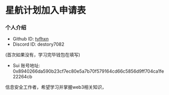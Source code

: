 # 星航计划加入申请表

### 个人介绍

* Github ID: [tyfhxn](https://github.com/tyfhxn)
* Discord ID: destory7082

(首次如果没有，学习完毕钱包在填写)

* Sui 账号地址:   0x8940266da590b23cf7ec80e5a7b70f579164cd66c5856d9ff704ca1fe22264cb

信息安全工作者，希望学习并掌握web3相关知识，
